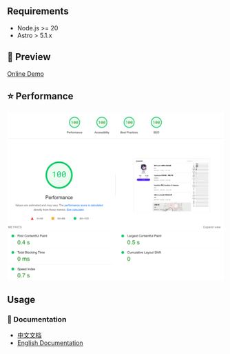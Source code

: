 ## Requirements

- Node.js >= 20
- Astro > 5.1.x

## 🌇 Preview

[Online Demo](https://yangqiuyi.com)

## ⭐️ Performance

[![lighthouse](assets/image.png)](https://pagespeed.web.dev/analysis/https-yangqiuyi-com/j2hog03qco?form_factor=desktop)

## Usage

### 📜 Documentation

- [中文文档](./docs/zh.md)
- [English Documentation](./docs/en.md)
